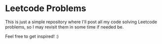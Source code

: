 # Leetcode Problems

This is just a simple repository where I'll post all my code solving Leetcode problems, so I may revisit them in some time if needed be.

Feel free to get inspired! :)
